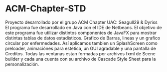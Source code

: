 # ACM-Chapter-STD
Proyecto desarrollado por el grupo ACM Chapter UAC: Seagull29 & Dyriss
El programa fue desarrollado en Java con el IDE de Netbeans.
El objetivo de este programa fue utilizar distintos componentes de JavaFX para mostrar distintas tablas de datos estadisticos.
Grafico de Barras, lineas y un grafico circular por enfermedades.
Así aplicamos tambien un SplashScreen como preloader, animaciónes para estetica, un GUI agradable y una pantalla de Creditos.
Todas las ventanas estan formadas por archivos fxml de Scene builder y cada una cuenta con su archivo de Cascade Style Sheet para 
la personalización.
